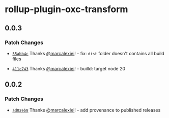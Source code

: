 # rollup-plugin-oxc-transform

## 0.0.3

### Patch Changes

- [`55abb4c`](https://github.com/marcalexiei/rollup-plugin-oxc-transform/commit/55abb4c3405edaba51c3157e34f219d10deadf26) Thanks [@marcalexiei](https://github.com/marcalexiei)! - fix: `dist` folder doesn't contains all build files

- [`411c743`](https://github.com/marcalexiei/rollup-plugin-oxc-transform/commit/411c7435ede9ca8227bcbd6aede84db1d4421141) Thanks [@marcalexiei](https://github.com/marcalexiei)! - builld: target node 20

## 0.0.2

### Patch Changes

- [`ad02eb8`](https://github.com/marcalexiei/rollup-plugin-oxc-transform/commit/ad02eb863b6c320349ac15cfef3a28a6d9e3f3b2) Thanks [@marcalexiei](https://github.com/marcalexiei)! - add provenance to published releases
